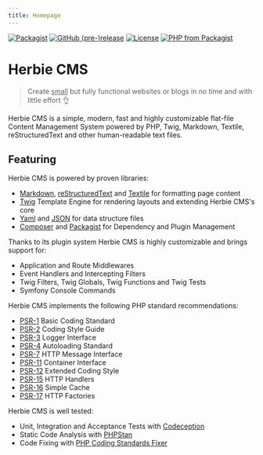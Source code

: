 ```yaml
---
title: Homepage
---
```


[![Packagist](https://img.shields.io/packagist/dt/getherbie/herbie.svg)](https://packagist.org/packages/getherbie/herbie)
[![GitHub (pre-)release](https://img.shields.io/github/release/getherbie/herbie/all.svg)](https://github.com/getherbie/herbie/releases)
[![License](https://img.shields.io/badge/License-BSD%203--Clause-blue.svg)](https://github.com/getherbie/herbie/blob/master/LICENCE.md)
[![PHP from Packagist](https://img.shields.io/packagist/php-v/getherbie/herbie.svg)](https://packagist.org/packages/getherbie/herbie)

# Herbie CMS

> Create <u>small</u> but fully functional websites or blogs in no time and with little effort 👌

Herbie CMS is a simple, modern, fast and highly customizable flat-file Content Management System powered by PHP, Twig, Markdown, Textile, reStructuredText and other human-readable text files.

## Featuring

Herbie CMS is powered by proven libraries:

* [Markdown](https://www.markdownguide.org), [reStructuredText](https://docutils.sourceforge.io/rst.html) and [Textile](https://textile-lang.com) for formatting page content
* [Twig](https://twig.symfony.com) Template Engine for rendering layouts and extending Herbie CMS's core
* [Yaml](http://www.yaml.org) and [JSON](https://www.json.org) for data structure files
* [Composer](http://getcomposer.org) and [Packagist](https://packagist.org) for Dependency and Plugin Management

Thanks to its plugin system Herbie CMS is highly customizable and brings support for:

* Application and Route Middlewares
* Event Handlers and Intercepting Filters
* Twig Filters, Twig Globals, Twig Functions and Twig Tests
* Symfony Console Commands

Herbie CMS implements the following PHP standard recommendations:

* [PSR-1](https://www.php-fig.org/psr/psr-1/) Basic Coding Standard
* [PSR-2](https://www.php-fig.org/psr/psr-2/) Coding Style Guide
* [PSR-3](https://www.php-fig.org/psr/psr-3/) Logger Interface
* [PSR-4](https://www.php-fig.org/psr/psr-4/) Autoloading Standard
* [PSR-7](https://www.php-fig.org/psr/psr-7/) HTTP Message Interface
* [PSR-11](https://www.php-fig.org/psr/psr-11/) Container Interface
* [PSR-12](https://www.php-fig.org/psr/psr-12/) Extended Coding Style
* [PSR-15](https://www.php-fig.org/psr/psr-15/) HTTP Handlers
* [PSR-16](https://www.php-fig.org/psr/psr-16/) Simple Cache
* [PSR-17](https://www.php-fig.org/psr/psr-17/) HTTP Factories

Herbie CMS is well tested:

- Unit, Integration and Acceptance Tests with [Codeception](https://codeception.com)
- Static Code Analysis with [PHPStan](https://phpstan.org)
- Code Fixing with [PHP Coding Standards Fixer](https://github.com/FriendsOfPHP/PHP-CS-Fixer)
